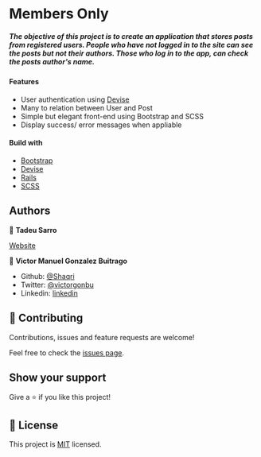 # Members Only
##### The objective of this project is to create an application that stores posts from registered users. People who have not logged in to the site can see the posts but not their authors. Those who log in to the app, can check the posts author's name.

#### Features
- User authentication using [Devise](https://rubygems.org/gems/devise)
- Many to relation between User and Post
- Simple but elegant front-end using Bootstrap and SCSS
- Display success/ error messages when appliable

#### Build with
- [Bootstrap](https://getbootstrap.com/)
- [Devise](https://rubygems.org/gems/devise)
- [Rails](https://rubyonrails.org/)
- [SCSS](https://sass-lang.com/documentation/syntax)

## Authors

👤 **Tadeu Sarro**

[Website](https://tadeuasarro.web.app/)

👤 **Victor Manuel Gonzalez Buitrago**

- Github: [@Shaqri](https://github.com/Shaqri)
- Twitter: [@victorgonbu](https://twitter.com/victorgonbu)
- Linkedin: [linkedin](https://www.linkedin.com/in/victor-manuel-gonzalez-buitrago-8704731a5/)

## 🤝 Contributing

Contributions, issues and feature requests are welcome!

Feel free to check the [issues page](issues/).

## Show your support

Give a ⭐️ if you like this project!

## 📝 License

This project is [MIT](lic.url) licensed.
